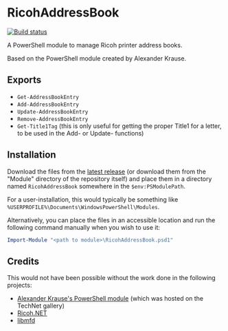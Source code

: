 # RicohAddressBook

[![Build status](https://ci.appveyor.com/api/projects/status/6wq08909v4c6cbjn?svg=true)](https://ci.appveyor.com/project/desjardinsm/ricohaddressbook)

A PowerShell module to manage Ricoh printer address books.

Based on the PowerShell module created by Alexander Krause.

## Exports

-   `Get-AddressBookEntry`
-   `Add-AddressBookEntry`
-   `Update-AddressBookEntry`
-   `Remove-AddressBookEntry`
-   `Get-Title1Tag` (this is only useful for getting the proper Title1 for a
    letter, to be used in the Add- or Update- functions)

## Installation

Download the files from the [latest release][latest_release] (or download them
from the "Module" directory of the repository itself) and place them in a
directory named `RicohAddressBook` somewhere in the `$env:PSModulePath`.

[latest_release]: https://github.com/desjardinsm/RicohAddressBook/releases/latest

For a user-installation, this would typically be something like
`%USERPROFILE%\Documents\WindowsPowerShell\Modules`.

Alternatively, you can place the files in an accessible location and run the
following command manually when you wish to use it:

```powershell
Import-Module "<path to module>\RicohAddressBook.psd1"
```

## Credits

This would not have been possible without the work done in the following projects:

-   [Alexander Krause's PowerShell module][ps_module_archive] (which was hosted
    on the TechNet gallery)
-   [Ricoh.NET](https://github.com/gheeres/Ricoh.NET)
-   [libmfd](https://github.com/adam-nielsen/libmfd)

[ps_module_archive]: https://web.archive.org/web/20200318044655/https://gallery.technet.microsoft.com/scriptcenter/Ricoh-Multi-Function-27aeea71
